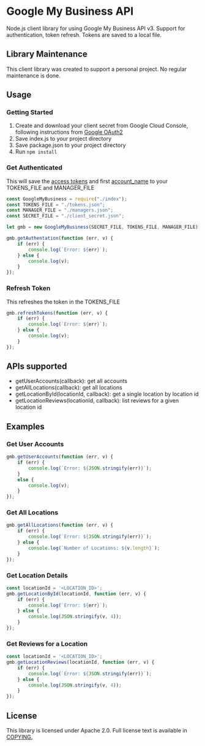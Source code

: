 Google My Business API
======================

Node.js client library for using Google My Business API v3. Support for authentication, token refresh. Tokens are saved to a local file.

Library Maintenance
-------------------

This client library was created to support a personal project. No regular maintenance is done.

Usage
-----

### Getting Started
1. Create and download your client secret from Google Cloud Console, following instructions from [Google OAuth2](https://developers.google.com/identity/protocols/OAuth2ForDevices#creatingcred)
2. Save index.js to your project directory
3. Save package.json to your project directory
3. Run <code>npm install</code>

### Get Authenticated

This will save the [access tokens](https://developers.google.com/identity/protocols/OAuth2) and first [account_name](https://developers.google.com/identity/protocols/OAuth2ForDevices#creatingcred) to your TOKENS_FILE and MANAGER_FILE

``` javascript
const GoogleMyBusiness = require("./index");
const TOKENS_FILE = "./tokens.json";
const MANAGER_FILE = "./managers.json";
const SECRET_FILE = "./client_secret.json";

let gmb = new GoogleMyBusiness(SECRET_FILE, TOKENS_FILE, MANAGER_FILE);

gmb.getAuthentation(function (err, v) {
    if (err) {
        console.log(`Error: ${err}`);
    } else {
        console.log(v);
    }
});
```

### Refresh Token
This refreshes the token in the TOKENS_FILE
``` javascript
gmb.refreshTokens(function (err, v) {
    if (err) {
        console.log(`Error: ${err}`);
    } else {
        console.log(v);
    }
});
```

APIs supported
--------------
- getUserAccounts(callback): get all accounts
- getAllLocations(callback): get all locations
- getLocationById(locationId, callback): get a single location by location id
- getLocationReviews(locationId, callback): list reviews for a given location id

Examples
--------

### Get User Accounts
``` javascript
gmb.getUserAccounts(function (err, v) {
    if (err) {
        console.log(`Error: ${JSON.stringify(err)}`);
    }
    else {
        console.log(v);
    }
});
```

### Get All Locations
```javascript
gmb.getAllLocations(function (err, v) {
    if (err) {
        console.log(`Error: ${JSON.stringify(err)}`);
    } else {
        console.log(`Number of Locations: ${v.length}`);
    }
});
```

### Get Location Details
``` javascript
const locationId = '<LOCATION_ID>';
gmb.getLocationById(locationId, function (err, v) {
    if (err) {
        console.log(`Error: ${err}`);
    } else {
        console.log(JSON.stringify(v, 4));
    }
});
```

### Get Reviews for a Location
``` javascript
const locationId = '<LOCATION_ID>';
gmb.getLocationReviews(locationId, function (err, v) {
    if (err) {
        console.log(`Error: ${JSON.stringify(err)}`);
    } else {
        console.log(JSON.stringify(v, 4));
    }
});
```

License
-------
This library is licensed under Apache 2.0. Full license text is available in [COPYING.](/COPYING)